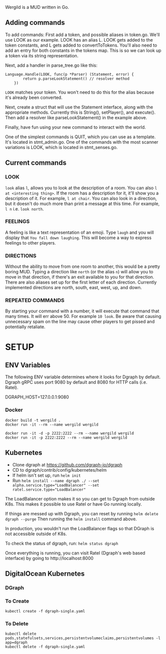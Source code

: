 Wergild is a MUD written in Go.

## Adding commands ##

To add commands: 
First add a token, and possible aliases in token.go. We'll use LOOK as our example. LOOK has an alias L. LOOK gets added to the token constants, and L gets added to convertToTokens. You'll also need to add an entry for both constants in the tokens map. This is so we can look up a token via its string representation.

Next, add a handler in parse_tree.go like this:  

```
Language.Handle(LOOK, func(p *Parser) (Statement, error) {
		return p.parseLookStatement() // resolver method
	})
```

`LOOK` matches your token. You won't need to do this for the alias because it's already been converted. 

Next, create a struct that will use the Statement interface, along with the appropriate methods. Currently this is String(), setPlayer(), and execute(). Then add a resolver like parseLookStatement() in the example above.

Finally, have fun using your new command to interact with the world.

One of the simplest commands is QUIT, which you can use as a template. It's located in stmt_admin.go. One of the commands with the most scanner variations is LOOK, which is located in stmt_senses.go. 

## Current commands ##

### LOOK ###

`look` alias `l`, allows you to look at the description of a room. You can also `l at <interesting thing>`. If the room has a description for it, it'll show you a description of it. For example, `l at chair`. You can also look in a direction, but it doesn't do much more than print a message at this time. For example, `l n` i.e. `look north`.

### FEELINGS ###

A feeling is like a text representation of an emoji. Type `laugh` and you will display that `You fall down laughing`. This will become a way to express feelings to other players. 

### DIRECTIONS ###

Without the ability to move from one room to another, this would be a pretty boring MUD. Typing a direction like `north` (or the alias `n`) will allow you to move in that direction, if there's an exit available to you for that direction. There are also aliases set up for the first letter of each direction. Currently implemented directions are north, south, east, west, up, and down. 

### REPEATED COMMANDS ###

By starting your command with a number, it will execute that command that many times. It will err above 50. For example `10 look`. Be aware that causing unnecessary spam on the line may cause other players to get pissed and potentially retaliate. 


# SETUP #

## ENV Variables ##

The following ENV variable determines where it looks for Dgraph by default. Dgraph gRPC uses port 9080 by default and 8080 for HTTP calls (i.e. Ratel). 

DGRAPH_HOST=127.0.0.1:9080

### Docker ###

```
docker build -t wergild .
docker run -it --rm --name wergild wergild

docker run -it -d -p 2222:2222 --rm --name wergild wergild
docker run -it -p 2222:2222 --rm --name wergild wergild
```

## Kubernetes ##

* Clone dgraph at https://github.com/dgraph-io/dgraph
* CD to dgraph/contrib/config/kubernetes/helm
* If helm isn't set up, run `helm init`
* Run `helm install --name dgraph ./ --set alpha.service.type="LoadBalancer" --set ratel.service.type="LoadBalancer"`

The LoadBalancer option makes it so you can get to Dgraph from outside K8s. This makes it possible to use Ratel or have Go running locally. 

If things are messed up with Dgraph, you can reset by running `helm delete dgraph --purge` Then running the `helm install` command above. 

In production, you wouldn't run the LoadBalancer flags so that DGraph is not accessible outside of K8s. 

To check the status of dgraph, run: `helm status dgraph`

Once everything is running, you can visit Ratel (Dgraph's web based interface) by going to http://localhost:8000

## DigitalOcean Kubernetes ##

### DGraph ###

### To Create ###
```
kubectl create -f dgraph-single.yaml
```

### To Delete ###
```
kubectl delete pods,statefulsets,services,persistentvolumeclaims,persistentvolumes -l app=dgraph
kubectl delete -f dgraph-single.yaml
```

